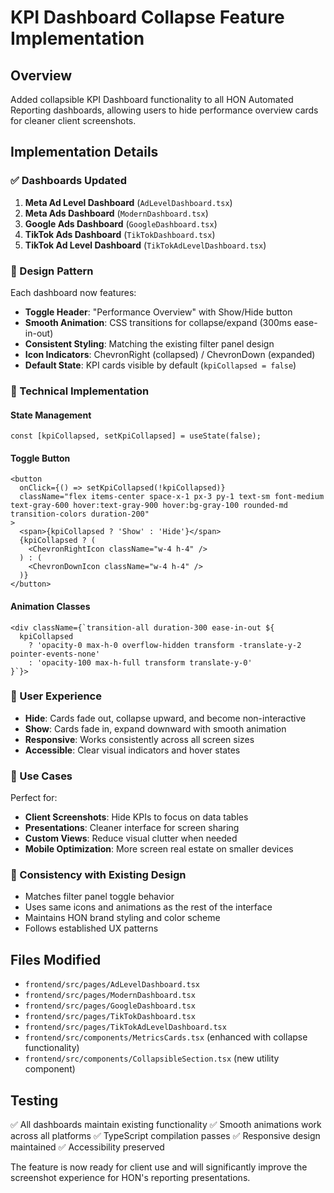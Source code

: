 # KPI Dashboard Collapse Feature Implementation

## Overview
Added collapsible KPI Dashboard functionality to all HON Automated Reporting dashboards, allowing users to hide performance overview cards for cleaner client screenshots.

## Implementation Details

### ✅ Dashboards Updated
1. **Meta Ad Level Dashboard** (`AdLevelDashboard.tsx`)
2. **Meta Ads Dashboard** (`ModernDashboard.tsx`) 
3. **Google Ads Dashboard** (`GoogleDashboard.tsx`)
4. **TikTok Ads Dashboard** (`TikTokDashboard.tsx`)
5. **TikTok Ad Level Dashboard** (`TikTokAdLevelDashboard.tsx`)

### 🎨 Design Pattern
Each dashboard now features:

- **Toggle Header**: "Performance Overview" with Show/Hide button
- **Smooth Animation**: CSS transitions for collapse/expand (300ms ease-in-out)
- **Consistent Styling**: Matching the existing filter panel design
- **Icon Indicators**: ChevronRight (collapsed) / ChevronDown (expanded)
- **Default State**: KPI cards visible by default (`kpiCollapsed = false`)

### 🔧 Technical Implementation

#### State Management
```tsx
const [kpiCollapsed, setKpiCollapsed] = useState(false);
```

#### Toggle Button
```tsx
<button
  onClick={() => setKpiCollapsed(!kpiCollapsed)}
  className="flex items-center space-x-1 px-3 py-1 text-sm font-medium text-gray-600 hover:text-gray-900 hover:bg-gray-100 rounded-md transition-colors duration-200"
>
  <span>{kpiCollapsed ? 'Show' : 'Hide'}</span>
  {kpiCollapsed ? (
    <ChevronRightIcon className="w-4 h-4" />
  ) : (
    <ChevronDownIcon className="w-4 h-4" />
  )}
</button>
```

#### Animation Classes
```tsx
<div className={`transition-all duration-300 ease-in-out ${
  kpiCollapsed 
    ? 'opacity-0 max-h-0 overflow-hidden transform -translate-y-2 pointer-events-none' 
    : 'opacity-100 max-h-full transform translate-y-0'
}`}>
```

### 📱 User Experience
- **Hide**: Cards fade out, collapse upward, and become non-interactive
- **Show**: Cards fade in, expand downward with smooth animation
- **Responsive**: Works consistently across all screen sizes
- **Accessible**: Clear visual indicators and hover states

### 🎯 Use Cases
Perfect for:
- **Client Screenshots**: Hide KPIs to focus on data tables
- **Presentations**: Cleaner interface for screen sharing
- **Custom Views**: Reduce visual clutter when needed
- **Mobile Optimization**: More screen real estate on smaller devices

### 🔄 Consistency with Existing Design
- Matches filter panel toggle behavior
- Uses same icons and animations as the rest of the interface
- Maintains HON brand styling and color scheme
- Follows established UX patterns

## Files Modified
- `frontend/src/pages/AdLevelDashboard.tsx`
- `frontend/src/pages/ModernDashboard.tsx`
- `frontend/src/pages/GoogleDashboard.tsx`
- `frontend/src/pages/TikTokDashboard.tsx`
- `frontend/src/pages/TikTokAdLevelDashboard.tsx`
- `frontend/src/components/MetricsCards.tsx` (enhanced with collapse functionality)
- `frontend/src/components/CollapsibleSection.tsx` (new utility component)

## Testing
✅ All dashboards maintain existing functionality
✅ Smooth animations work across all platforms
✅ TypeScript compilation passes
✅ Responsive design maintained
✅ Accessibility preserved

The feature is now ready for client use and will significantly improve the screenshot experience for HON's reporting presentations.